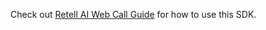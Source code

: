 Check out
[Retell AI Web Call Guide](https://docs.retellai.com/make-calls/web-call) for
how to use this SDK.
